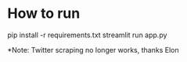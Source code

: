 # How to run
pip install -r requirements.txt
streamlit run app.py

*Note: Twitter scraping no longer works, thanks Elon
